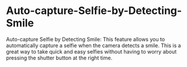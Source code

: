 # Auto-capture-Selfie-by-Detecting-Smile
Auto-capture Selfie by Detecting Smile:  This feature allows you to automatically capture a selfie when the camera detects a smile. This is a great way to take quick and easy selfies without having to worry about pressing the shutter button at the right time.
